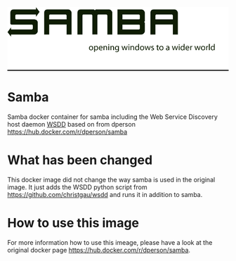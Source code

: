 [![logo](https://raw.githubusercontent.com/Nobody84/docker-samba/master/logo.png)](https://www.samba.org)

# Samba

Samba docker container for samba including the Web Service Discovery host daemon [WSDD](https://github.com/christgau/wsdd) based on from dperson https://hub.docker.com/r/dperson/samba

# What has been changed

This docker image did not change the way samba is used in the original image. It just adds the WSDD python script from https://github.com/christgau/wsdd and runs it in addition to samba.

# How to use this image

For more information how to use this imeage, please have a look at the original docker page https://hub.docker.com/r/dperson/samba.